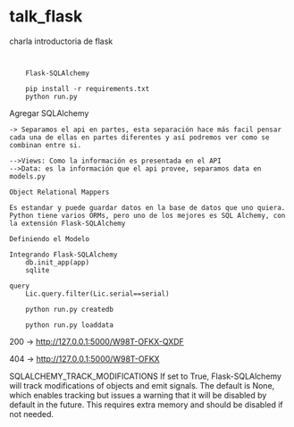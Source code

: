 # talk_flask
charla introductoria de flask

```
    

    Flask-SQLAlchemy

    pip install -r requirements.txt
    python run.py
```

Agregar SQLAlchemy
    
    -> Separamos el api en partes, esta separación hace más facil pensar 
    cada una de ellas en partes diferentes y así podremos ver como se 
    combinan entre si.
    
    -->Views: Como la información es presentada en el API
    -->Data: es la información que el api provee, separamos data en models.py

    Object Relational Mappers

    Es estandar y puede guardar datos en la base de datos que uno quiera. Python tiene varios ORMs, pero uno de los mejores es SQL Alchemy, con la extensión Flask-SQLAlchemy

    Definiendo el Modelo

    Integrando Flask-SQLAlchemy
        db.init_app(app)
        sqlite

    query
        Lic.query.filter(Lic.serial==serial)

        python run.py createdb

        python run.py loaddata


200 -> http://127.0.0.1:5000/W98T-OFKX-QXDF

404 -> http://127.0.0.1:5000/W98T-OFKX


SQLALCHEMY_TRACK_MODIFICATIONS	If set to True, Flask-SQLAlchemy will track modifications of objects and emit signals. The default is None, which enables tracking but issues a warning that it will be disabled by default in the future. This requires extra memory and should be disabled if not needed.

    